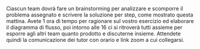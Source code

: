 Ciascun team dovrà fare un brainstorming per analizzare e scomporre il problema assegnato e scrivere la soluzione per step, come mostrato questa mattina.
Avete 1 ora di tempo per ragionare sul vostro esercizio ed elaborare il diagramma di flusso, poi intorno alle 16 ci si ritroverà tutti assieme per esporre agli altri team quanto prodotto e discuterne insieme.
Attendete quindi la comunicazione dei tutor con orario e link zoom a cui collegarsi.